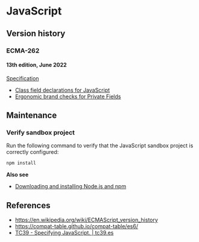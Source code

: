 # JavaScript

## Version history

### ECMA-262

#### 13th edition, June 2022

[Specification](https://262.ecma-international.org/13.0/)

- [Class field declarations for JavaScript](https://github.com/tc39/proposal-class-fields)
- [Ergonomic brand checks for Private Fields](https://github.com/tc39/proposal-private-fields-in-in)

## Maintenance

### Verify sandbox project

Run the following command to verify that the JavaScript sandbox project is correctly configured:

```sh
npm install
```

**Also see**

- [Downloading and installing Node.js and npm](https://docs.npmjs.com/downloading-and-installing-node-js-and-npm)

## References

- https://en.wikipedia.org/wiki/ECMAScript_version_history
- https://compat-table.github.io/compat-table/es6/
- [TC39 - Specifying JavaScript. | tc39.es](https://tc39.es/)
